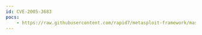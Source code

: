 ```yaml
---
id: CVE-2005-3683
pocs:
    - https://raw.githubusercontent.com/rapid7/metasploit-framework/master/modules/exploits/windows/ftp/freeftpd_user.rb
---
```

